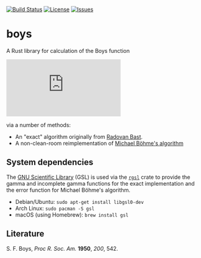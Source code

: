 [![Build Status](https://travis-ci.com/berquist/boys.svg?branch=master)](https://travis-ci.com/berquist/boys)
[![License](https://img.shields.io/github/license/berquist/boys.svg)](LICENSE)
[![Issues](https://img.shields.io/github/issues/berquist/boys.svg)](https://github.com/berquist/boys/issues)
<!-- [![crates.io](https://img.shields.io/crates/v/boys.svg)](https://crates.io/crates/boys) -->
<!-- [![Docs.rs](https://docs.rs/boys/badge.svg)](https://docs.rs/boys) -->

# boys

A Rust library for calculation of the Boys function

![equation](http://latex.codecogs.com/gif.latex?F_n%28x%29%3D%5Cint_0%5E1t%5E%7B2n%7De%5E%7B-xt%5E2%7Ddt)

via a number of methods:

- An "exact" algorithm originally from [Radovan Bast](https://github.com/bast/obara-saika/blob/52ff0fa4d470eeb7a41d932078b2e4d9a54d05e5/obara_saika.py#L371).
- A non-clean-room reimplementation of [Michael Böhme's algorithm](https://github.com/micb25/libboys)

## System dependencies

The [GNU Scientific Library](https://www.gnu.org/software/gsl/) (GSL) is used via the [`rgsl`](https://crates.io/crates/GSL) crate to provide the gamma and incomplete gamma functions for the exact implementation and the error function for Michael Böhme's algorithm.

- Debian/Ubuntu: `sudo apt-get install libgsl0-dev`
- Arch Linux: `sudo pacman -S gsl`
- macOS (using Homebrew): `brew install gsl`

## Literature

S. F. Boys, *Proc R. Soc. Am.* **1950**, *200*, 542.
